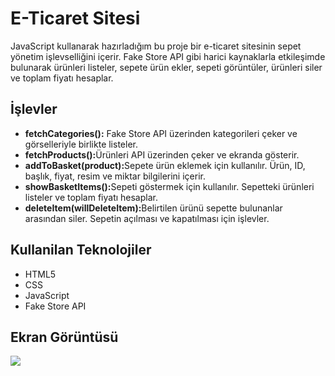 <h1> E-Ticaret Sitesi</h1>

JavaScript kullanarak hazırladığım bu proje bir e-ticaret sitesinin sepet yönetim işlevselliğini içerir. Fake Store API gibi harici kaynaklarla etkileşimde bulunarak ürünleri listeler, sepete ürün ekler, sepeti görüntüler, ürünleri siler ve toplam fiyatı hesaplar.



<h2> İşlevler </h2>

<ul>
<li><b>fetchCategories():</b> Fake Store API üzerinden kategorileri çeker ve görselleriyle birlikte listeler.</li>
<li><b>fetchProducts():</b>Ürünleri API üzerinden çeker ve ekranda gösterir.</li>
<li><b>addToBasket(product):</b>Sepete ürün eklemek için kullanılır. Ürün, ID, başlık, fiyat, resim ve miktar bilgilerini içerir.</li>
<li><b>showBasketItems():</b>Sepeti göstermek için kullanılır. Sepetteki ürünleri listeler ve toplam fiyatı hesaplar.</li>
<li><b>deleteItem(willDeleteItem):</b>Belirtilen ürünü sepette bulunanlar arasından siler.
Sepetin açılması ve kapatılması için işlevler.</li>
</ul>


<h2> Kullanilan Teknolojiler </h2>
<ul>
<li>HTML5</li>
<li>CSS</li>
<li>JavaScript</li>
<li>Fake Store API</li>
</ul>

<h2>Ekran Görüntüsü</h2>

![](./e_tıcaret.gif)
